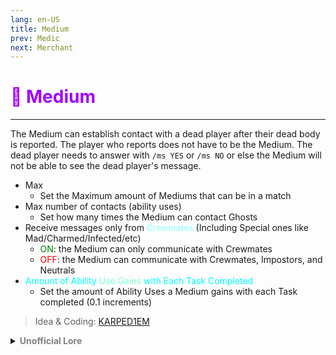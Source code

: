 ```yaml
---
lang: en-US
title: Medium
prev: Medic
next: Merchant
---
```


# <font color=#a200ff>👻 <b>Medium</b></font> <Badge text="Support" type="tip" vertical="middle"/>
---

The Medium can establish contact with a dead player after their dead body is reported. The player who reports does not have to be the Medium. The dead player needs to answer with `/ms YES` or `/ms NO` or else the Medium will not be able to see the dead player's message.
* Max
  * Set the Maximum amount of Mediums that can be in a match
* Max number of contacts (ability uses)
  * Set how many times the Medium can contact Ghosts
* Receive messages only from <font color=#8cffff>Crewmates</font> (Including Special ones like Mad/Charmed/Infected/etc)
  * <font color=green>ON</font>: the Medium can only communicate with Crewmates
  * <font color=red>OFF</font>: the Medium can communicate with Crewmates, Impostors, and Neutrals
* <font color=#00ffff>Amount of Ability</font> <font color=#7fffd2>Use Gains</font> <font color=#00ffff>with Each Task Completed</font>
  * Set the amount of Ability Uses a Medium gains with each Task completed (0.1 increments)

> Idea & Coding: [KARPED1EM](https://github.com/KARPED1EM)

<details>
<summary><b><font color=gray>Unofficial Lore</font></b></summary>

Placeholder: This role is a ROLE OH EM GOSH
> Submitted by: Member
</details>